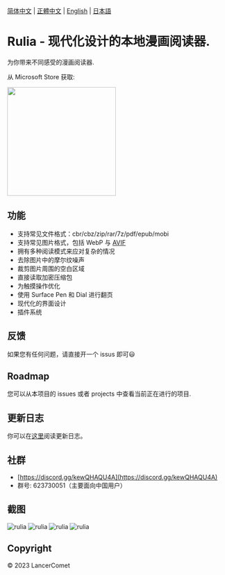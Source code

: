 [简体中文](README.CHS.md) | [正體中文](README.CHT.md) | [English](README.md) | [日本語](README.JPN.md)

# Rulia - 现代化设计的本地漫画阅读器.

为你带来不同感受的漫画阅读器.

从 Microsoft Store 获取:

<a href="https://apps.microsoft.com/store/detail/9MVVLRZWRXX8?cid=github&launch=true&mode=mini">
  <img src="https://get.microsoft.com/images/zh-cn%20dark.svg" width="250" />
</a>

## 功能
 
 - 支持常见文件格式：cbr/cbz/zip/rar/7z/pdf/epub/mobi
 - 支持常见图片格式，包括 WebP 与 [AVIF](https://github.com/RuliaReader/Rulia/wiki/AVIF-Support)
 - 拥有多种阅读模式来应对复杂的情况
 - 去除图片中的摩尔纹噪声
 - 裁剪图片周围的空白区域
 - 直接读取加密压缩包
 - 为触摸操作优化
 - 使用 Surface Pen 和 Dial 进行翻页
 - 现代化的界面设计
 - 插件系统

## 反馈

如果您有任何问题，请直接开一个 issus 即可😃

## Roadmap

您可以从本项目的 issues 或者 projects 中查看当前正在进行的项目.

## 更新日志

你可以在[这里](https://github.com/LancerComet/RuliaReader/blob/master/CHANGELOG.md)阅读更新日志。

## 社群

 - [https://discord.gg/kewQHAQU4A](https://discord.gg/kewQHAQU4A)
 - 群号: 623730051（主要面向中国用户）

## 截图

![rulia](/images/chs-01.jpg)
![rulia](/images/chs-02.jpg)
![rulia](/images/chs-03.jpg)
![rulia](/images/chs-04.jpg)

## Copyright

© 2023 LancerComet

